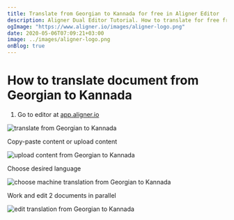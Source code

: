 ```yaml
---
title: Translate from Georgian to Kannada for free in Aligner Editor
description: Aligner Dual Editor Tutorial. How to translate for free from Georgian to Kannada. Aligner is multilingual document management platform. 
ogImage: "https://www.aligner.io/images/aligner-logo.png"
date: 2020-05-06T07:09:21+03:00
image: ../images/aligner-logo.png
onBlog: true
---
```


# How to translate document from Georgian to Kannada

1. Go to editor at [app.aligner.io](https://app.aligner.io "Aligner App web page")

![translate from Georgian to Kannada](../aligner-blank-editor.png "translate from Georgian to Kannada")

Copy-paste content or upload content

![upload content from Georgian to Kannada](../aligner-uploaded-document.png "upload content from Georgian to Kannada")

Choose desired language

![choose machine translation from Georgian to Kannada](../aligner-language-dropdown.png "choose machine translation from Georgian to Kannada")

Work and edit 2 documents in parallel

![edit translation from Georgian to Kannada](../aligner-double-sitded-editor.png "edit translation from Georgian to Kannada")

